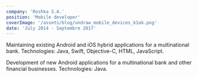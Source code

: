 ```yaml
---
company: 'Roshka S.A.'
position: 'Mobile developer'
coverImage: '/assets/blog/undraw_mobile_devices_k1ok.png'
date: 'July 2014 - Septembre 2017'
---
```


Maintaining existing Android and iOS hybrid applications for a multinational bank.
Technologies: Java, Swift, Objective-C, HTML, JavaScript.

Development of new Android applications for a multinational bank and other financial businesses.
Technologies: Java.
